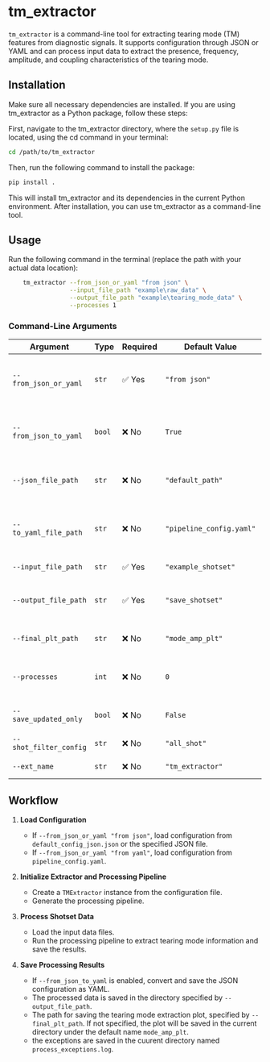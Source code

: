# tm_extractor

`tm_extractor` is a command-line tool for extracting tearing mode (TM) features from diagnostic signals. It supports configuration through JSON or YAML and can process input data to extract the presence, frequency, amplitude, and coupling characteristics of the tearing mode.

## Installation

Make sure all necessary dependencies are installed. If you are using tm_extractor as a Python package, follow these steps:

First, navigate to the tm_extractor directory, where the `setup.py` file is located, using the cd command in your terminal:

```bash
cd /path/to/tm_extractor
```

Then, run the following command to install the package:

```bash
pip install .
```
This will install tm_extractor and its dependencies in the current Python environment. After installation, you can use tm_extractor as a command-line tool.

## Usage

Run the following command in the terminal (replace the path with your actual data location):

```bash
    tm_extractor --from_json_or_yaml "from json" \
                 --input_file_path "example\raw_data" \
                 --output_file_path "example\tearing_mode_data" \
                 --processes 1
```

### Command-Line Arguments

| Argument                 | Type   | Required | Default Value            | Description                                      |
|--------------------------|--------|----------|--------------------------|--------------------------------------------------|
| `--from_json_or_yaml`    | `str`  | ✅ Yes   | `"from json"`            | Specify the configuration format: `"from json"` or `"from yaml"` |
| `--from_json_to_yaml`    | `bool` | ❌ No    | `True`                   | Whether to convert JSON configuration to YAML    |
| `--json_file_path`       | `str`  | ❌ No    | `"default_path"`         | Path to the JSON configuration file              |
| `--to_yaml_file_path`    | `str`  | ❌ No    | `"pipeline_config.yaml"` | Path to save the converted YAML configuration   |
| `--input_file_path`      | `str`  | ✅ Yes   | `"example_shotset"`      | Path to the input data                          |
| `--output_file_path`     | `str`  | ✅ Yes   | `"save_shotset"`         | Path to save the processed output data           |
| `--final_plt_path`       | `str`  | ❌ No    | `"mode_amp_plt"`         | Path to save processed plots                     |
| `--processes`            | `int`  | ❌ No    | `0`                      | Number of processes for parallel execution       |
| `--save_updated_only`    | `bool` | ❌ No    | `False`                  | Save only updated results                        |
| `--shot_filter_config`   | `str`  | ❌ No    | `"all_shot"`             | Configuration to filter shots                    |
| `--ext_name`             | `str`  | ❌ No    | `"tm_extractor"`         | Name of the extractor                            |

## Workflow

1. **Load Configuration**  
   - If `--from_json_or_yaml "from json"`, load configuration from `default_config_json.json` or the specified JSON file.
   - If `--from_json_or_yaml "from yaml"`, load configuration from `pipeline_config.yaml`.

2. **Initialize Extractor and Processing Pipeline**  
   - Create a `TMExtractor` instance from the configuration file.
   - Generate the processing pipeline.

3. **Process Shotset Data**  
   - Load the input data files.
   - Run the processing pipeline to extract tearing mode information and save the results.

4. **Save Processing Results**  
   - If `--from_json_to_yaml` is enabled, convert and save the JSON configuration as YAML.
   - The processed data is saved in the directory specified by `--output_file_path`.
   - The path for saving the tearing mode extraction plot, specified by `--final_plt_path`. If not specified, the plot will be saved in the current directory under the default name `mode_amp_plt`.
   - the exceptions are saved in the cuurent directory named `process_exceptions.log`.
